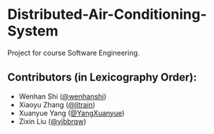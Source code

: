 # Distributed-Air-Conditioning-System
Project for course Software Engineering.
## Contributors (in Lexicography Order):
- Wenhan Shi ([@wenhanshi](https://github.com/wenhanshi))
- Xiaoyu Zhang ([@litrain](https://github.com/litrain))
- Xuanyue Yang ([@YangXuanyue](https://github.com/YangXuanyue))
- Zixin Liu ([@yjbbrqw](https://github.com/yjbbrqw))

